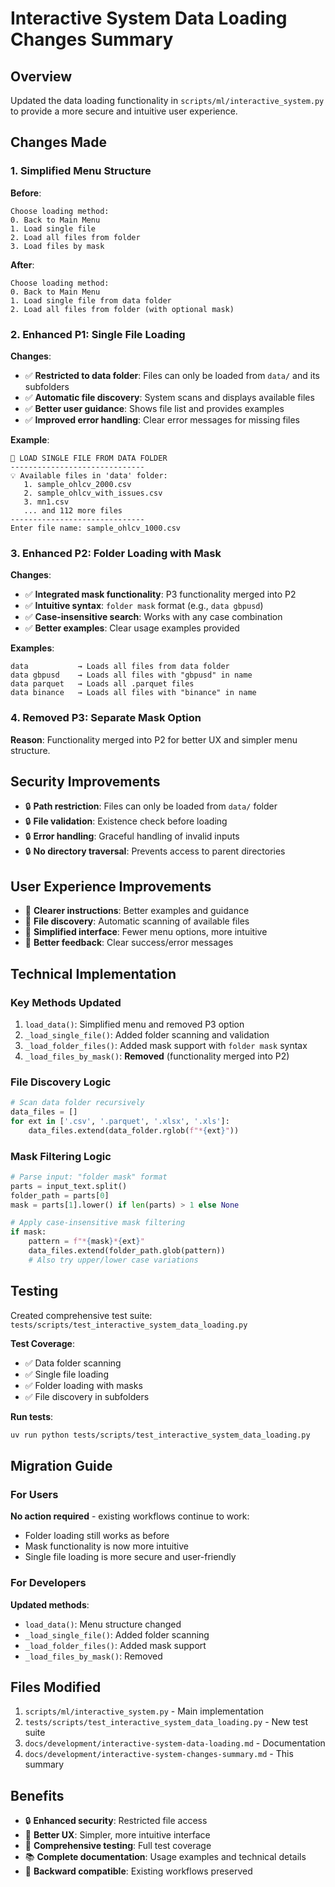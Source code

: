 # Interactive System Data Loading Changes Summary

## Overview

Updated the data loading functionality in `scripts/ml/interactive_system.py` to provide a more secure and intuitive user experience.

## Changes Made

### 1. Simplified Menu Structure

**Before**:
```
Choose loading method:
0. Back to Main Menu
1. Load single file
2. Load all files from folder
3. Load files by mask
```

**After**:
```
Choose loading method:
0. Back to Main Menu
1. Load single file from data folder
2. Load all files from folder (with optional mask)
```

### 2. Enhanced P1: Single File Loading

**Changes**:
- ✅ **Restricted to data folder**: Files can only be loaded from `data/` and its subfolders
- ✅ **Automatic file discovery**: System scans and displays available files
- ✅ **Better user guidance**: Shows file list and provides examples
- ✅ **Improved error handling**: Clear error messages for missing files

**Example**:
```
📄 LOAD SINGLE FILE FROM DATA FOLDER
------------------------------
💡 Available files in 'data' folder:
   1. sample_ohlcv_2000.csv
   2. sample_ohlcv_with_issues.csv
   3. mn1.csv
   ... and 112 more files
------------------------------
Enter file name: sample_ohlcv_1000.csv
```

### 3. Enhanced P2: Folder Loading with Mask

**Changes**:
- ✅ **Integrated mask functionality**: P3 functionality merged into P2
- ✅ **Intuitive syntax**: `folder mask` format (e.g., `data gbpusd`)
- ✅ **Case-insensitive search**: Works with any case combination
- ✅ **Better examples**: Clear usage examples provided

**Examples**:
```
data           → Loads all files from data folder
data gbpusd    → Loads all files with "gbpusd" in name
data parquet   → Loads all .parquet files
data binance   → Loads all files with "binance" in name
```

### 4. Removed P3: Separate Mask Option

**Reason**: Functionality merged into P2 for better UX and simpler menu structure.

## Security Improvements

- 🔒 **Path restriction**: Files can only be loaded from `data/` folder
- 🔒 **File validation**: Existence check before loading
- 🔒 **Error handling**: Graceful handling of invalid inputs
- 🔒 **No directory traversal**: Prevents access to parent directories

## User Experience Improvements

- 🎯 **Clearer instructions**: Better examples and guidance
- 🎯 **File discovery**: Automatic scanning of available files
- 🎯 **Simplified interface**: Fewer menu options, more intuitive
- 🎯 **Better feedback**: Clear success/error messages

## Technical Implementation

### Key Methods Updated

1. `load_data()`: Simplified menu and removed P3 option
2. `_load_single_file()`: Added folder scanning and validation
3. `_load_folder_files()`: Added mask support with `folder mask` syntax
4. `_load_files_by_mask()`: **Removed** (functionality merged into P2)

### File Discovery Logic

```python
# Scan data folder recursively
data_files = []
for ext in ['.csv', '.parquet', '.xlsx', '.xls']:
    data_files.extend(data_folder.rglob(f"*{ext}"))
```

### Mask Filtering Logic

```python
# Parse input: "folder mask" format
parts = input_text.split()
folder_path = parts[0]
mask = parts[1].lower() if len(parts) > 1 else None

# Apply case-insensitive mask filtering
if mask:
    pattern = f"*{mask}*{ext}"
    data_files.extend(folder_path.glob(pattern))
    # Also try upper/lower case variations
```

## Testing

Created comprehensive test suite: `tests/scripts/test_interactive_system_data_loading.py`

**Test Coverage**:
- ✅ Data folder scanning
- ✅ Single file loading
- ✅ Folder loading with masks
- ✅ File discovery in subfolders

**Run tests**:
```bash
uv run python tests/scripts/test_interactive_system_data_loading.py
```

## Migration Guide

### For Users

**No action required** - existing workflows continue to work:
- Folder loading still works as before
- Mask functionality is now more intuitive
- Single file loading is more secure and user-friendly

### For Developers

**Updated methods**:
- `load_data()`: Menu structure changed
- `_load_single_file()`: Added folder scanning
- `_load_folder_files()`: Added mask support
- `_load_files_by_mask()`: Removed

## Files Modified

1. `scripts/ml/interactive_system.py` - Main implementation
2. `tests/scripts/test_interactive_system_data_loading.py` - New test suite
3. `docs/development/interactive-system-data-loading.md` - Documentation
4. `docs/development/interactive-system-changes-summary.md` - This summary

## Benefits

- 🔒 **Enhanced security**: Restricted file access
- 🎯 **Better UX**: Simpler, more intuitive interface
- 🧪 **Comprehensive testing**: Full test coverage
- 📚 **Complete documentation**: Usage examples and technical details
- 🔄 **Backward compatible**: Existing workflows preserved

